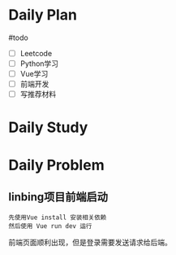 # Daily Plan
#todo
- [ ] Leetcode
- [ ] Python学习
- [ ] Vue学习
- [ ] 前端开发
- [ ] 写推荐材料
# Daily Study

# Daily Problem
## linbing项目前端启动

```
先使用Vue install 安装相关依赖
然后使用 Vue run dev 运行
```
前端页面顺利出现，但是登录需要发送请求给后端。